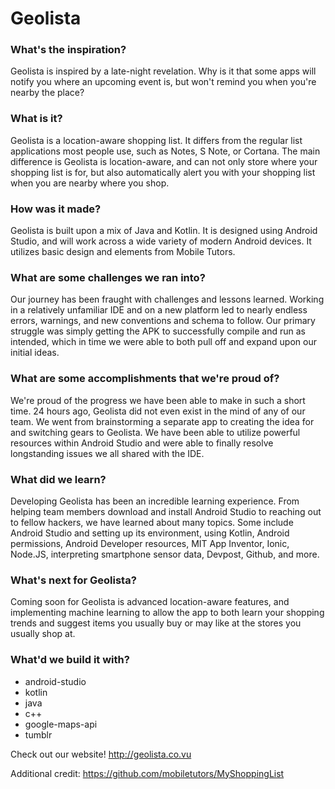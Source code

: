 # Geolista

### What's the inspiration?

Geolista is inspired by a late-night revelation. Why is it that some apps will notify you where an upcoming event is, but won't remind you when you're nearby the place?

### What is it?

Geolista is a location-aware shopping list. It differs from the regular list applications most people use, such as Notes, S Note, or Cortana. The main difference is Geolista is location-aware, and can not only store where your shopping list is for, but also automatically alert you with your shopping list when you are nearby where you shop.

### How was it made?

Geolista is built upon a mix of Java and Kotlin. It is designed using Android Studio, and will work across a wide variety of modern Android devices. It utilizes basic design and elements from Mobile Tutors. 

### What are some challenges we ran into?

Our journey has been fraught with challenges and lessons learned. Working in a relatively unfamiliar IDE and on a new platform led to nearly endless errors, warnings, and new conventions and schema to follow. Our primary struggle was simply getting the APK to successfully compile and run as intended, which in time we were able to both pull off and expand upon our initial ideas.

### What are some accomplishments that we're proud of?

We're proud of the progress we have been able to make in such a short time. 24 hours ago, Geolista did not even exist in the mind of any of our team. We went from brainstorming a separate app to creating the idea for and switching gears to Geolista. We have been able to utilize powerful resources within Android Studio and were able to finally resolve longstanding issues we all shared with the IDE. 

### What did we learn?

Developing Geolista has been an incredible learning experience. From helping team members download and install Android Studio to reaching out to fellow hackers, we have learned about many topics. Some include Android Studio and setting up its environment, using Kotlin, Android permissions, Android Developer resources, MIT App Inventor, Ionic, Node.JS, interpreting smartphone sensor data, Devpost, Github, and more.

### What's next for Geolista?

Coming soon for Geolista is advanced location-aware features, and implementing machine learning to allow the app to both learn your shopping trends and suggest items you usually buy or may like at the stores you usually shop at.

### What'd we build it with?

* android-studio
* kotlin
* java
* c++
* google-maps-api
* tumblr


Check out our website! http://geolista.co.vu

Additional credit: https://github.com/mobiletutors/MyShoppingList